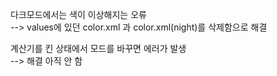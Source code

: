 다크모드에서는 색이 이상해지는 오류  
--> values에 있던 color.xml 과 color.xml(night)를 삭제함으로 해결  

계산기를 킨 상태에서 모드를 바꾸면 에러가 발생  
--> 해결 아직 안 함  